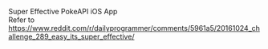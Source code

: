 Super Effective PokeAPI iOS App <br />
Refer to https://www.reddit.com/r/dailyprogrammer/comments/5961a5/20161024_challenge_289_easy_its_super_effective/
